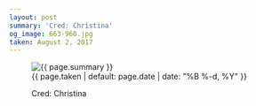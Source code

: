 ```yaml
---
layout: post
summary: 'Cred: Christina'
og_image: 663-960.jpg
taken: August 2, 2017
---
```


<figure class="post">
 <img alt="{{ page.summary }}" sizes="(min-width: 700px) 50vw, calc(100vw - 2rem)" src="{{ site.assets_url }}/663-480.jpg" srcset="{{ site.assets_url }}/663-240.jpg 240w, {{ site.assets_url }}/663-480.jpg 480w, {{ site.assets_url }}/663-720.jpg 720w, {{ site.assets_url }}/663-960.jpg 960w"/>
 <figcaption>
  <time>
   {{ page.taken | default: page.date | date: "%B %-d, %Y" }}
  </time>
  <p>
   Cred: Christina
  </p>
 </figcaption>
</figure>
